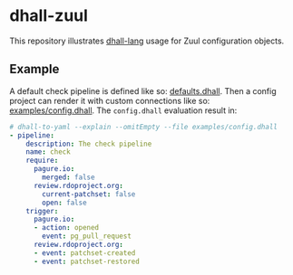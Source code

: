 # dhall-zuul

This repository illustrates [dhall-lang](https://dhall-lang.org/) usage for Zuul configuration objects.

## Example

A default check pipeline is defined like so: [defaults.dhall](./defaults.dhall).
Then a config project can render it with custom connections like so: [examples/config.dhall](./examples/config.dhall).
The `config.dhall` evaluation result in:

```yaml
# dhall-to-yaml --explain --omitEmpty --file examples/config.dhall
- pipeline:
    description: The check pipeline
    name: check
    require:
      pagure.io:
        merged: false
      review.rdoproject.org:
        current-patchset: false
        open: false
    trigger:
      pagure.io:
      - action: opened
        event: pg_pull_request
      review.rdoproject.org:
      - event: patchset-created
      - event: patchset-restored
```
